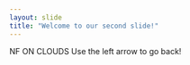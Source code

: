 ```yaml
---
layout: slide
title: "Welcome to our second slide!"
---
```

NF ON CLOUDS
Use the left arrow to go back!
